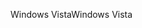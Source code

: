 <span data-ttu-id="51d75-101">Windows Vista</span><span class="sxs-lookup"><span data-stu-id="51d75-101">Windows Vista</span></span>